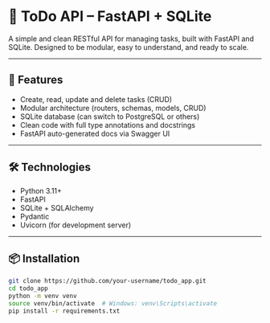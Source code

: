 # 📝 ToDo API – FastAPI + SQLite

A simple and clean RESTful API for managing tasks, built with FastAPI and SQLite. Designed to be modular, easy to understand, and ready to scale.

---

## 🚀 Features

- Create, read, update and delete tasks (CRUD)
- Modular architecture (routers, schemas, models, CRUD)
- SQLite database (can switch to PostgreSQL or others)
- Clean code with full type annotations and docstrings
- FastAPI auto-generated docs via Swagger UI

---

## 🛠️ Technologies

- Python 3.11+
- FastAPI
- SQLite + SQLAlchemy
- Pydantic
- Uvicorn (for development server)

---

## 📦 Installation

```bash
git clone https://github.com/your-username/todo_app.git
cd todo_app
python -m venv venv
source venv/bin/activate  # Windows: venv\Scripts\activate
pip install -r requirements.txt
